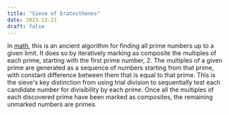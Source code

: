 ```yaml
---
title: "Sieve of Eratosthenes"
date: 2023-12-21
draft: false
---
```

In [math](/math), this is an ancient algorithm for finding all prime
numbers up to a given limit.
It does so by iteratively marking as composite the
multiples of each prime, starting with the first prime number, 2. The
multiples of a given prime are generated as a sequence of numbers
starting from that prime, with constant difference between them that is
equal to that prime. This is the sieve's key distinction from using
trial division to sequentially test each candidate number for
divisibility by each prime. Once all the multiples of each discovered
prime have been marked as composites, the remaining unmarked numbers are
primes.
